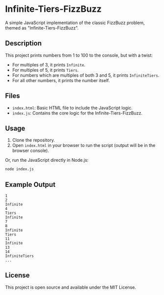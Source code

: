 # Infinite-Tiers-FizzBuzz

A simple JavaScript implementation of the classic FizzBuzz problem, themed as "Infinite-Tiers-FizzBuzz".

## Description

This project prints numbers from 1 to 100 to the console, but with a twist:
- For multiples of 3, it prints `Infinite`.
- For multiples of 5, it prints `Tiers`.
- For numbers which are multiples of both 3 and 5, it prints `InfiniteTiers`.
- For all other numbers, it prints the number itself.

## Files

- `index.html`: Basic HTML file to include the JavaScript logic.
- `index.js`: Contains the core logic for the Infinite-Tiers-FizzBuzz.

## Usage

1. Clone the repository.
2. Open `index.html` in your browser to run the script (output will be in the browser console).

Or, run the JavaScript directly in Node.js:

```bash
node index.js
```

## Example Output

```
1
2
Infinite
4
Tiers
Infinite
7
8
Infinite
Tiers
11
Infinite
13
14
InfiniteTiers
...
```

## License

This project is open source and available under the MIT License.
